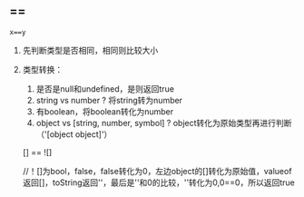 ## ==

	x==y

1. 先判断类型是否相同，相同则比较大小
2. 类型转换：
	1. 是否是null和undefined，是则返回true
	2. string vs number ? 将string转为number
	3. 有boolean，将boolean转化为number
	4. object vs [string, number, symbol] ? object转化为原始类型再进行判断（'[object object]'）


	[] == ![] 

	//！[]为bool，false，false转化为0，左边object的[]转化为原始值，valueof返回[]，toString返回''，最后是''和0的比较，''转化为0,0==0，所以返回true